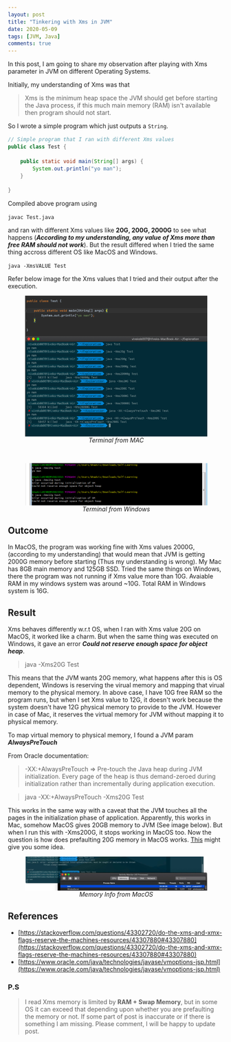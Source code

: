 ```yaml
---
layout: post
title: "Tinkering with Xms in JVM"
date: 2020-05-09
tags: [JVM, Java]
comments: true
---
```


In this post, I am going to share my observation after playing with Xms parameter in JVM on different Operating Systems.

Initially, my understanding of Xms was that 
> Xms is the minimum heap space the JVM should get before starting the Java process, if this much main memory (RAM) isn't available then program should not start.

So I wrote a simple program which just outputs a `String`.

```java
// Simple program that I ran with different Xms values
public class Test {

	public static void main(String[] args) {
		System.out.println("yo man");
	}

}
```

Compiled above program using

`javac Test.java`

and ran with different Xms values like **20G, 200G, 2000G** to see what happens (**_According to my understanding, any value of Xms more than free RAM should not work_**). But the result differed when I tried the same thing accross different OS like MacOS and Windows.

`java -XmsVALUE Test`

Refer below image for the Xms values that I tried and their output after the execution.

<figure>
    <img src="/assets/img/jvm_terminal_mac.png" alt="Terminal from MAC" style="display: block; margin-left: auto; margin-right: auto;"/>
    <figcaption style="text-align: center; font-style: italic;">Terminal from MAC</figcaption>
</figure>
<br>
<figure>
    <img src="/assets/img/jvm_terminal_win.png" alt="Terminal from Windows" style="display: block; margin-left: auto; margin-right: auto;"/>
    <figcaption style="text-align: center; font-style: italic;">Terminal from Windows</figcaption>
</figure>

## Outcome
In MacOS, the program was working fine with Xms values 2000G, (according to my understanding) that would mean that JVM is getting 2000G memory before starting (Thus my understanding is wrong). My Mac has 8GB main memory and 125GB SSD. 
Tried the same things on Windows, there the program was not running if Xms value more than 10G. Avaiable RAM in my windows system was around ~10G. Total RAM in Windows system is 16G.

## Result
Xms behaves differently w.r.t OS, when I ran with Xms value 20G on MacOS, it worked like a charm. But when the same thing was executed on Windows, it gave an error **_Could not reserve enough space for object heap_**.

> java -Xms20G Test

This means that the JVM wants 20G memory, what happens after this is OS dependent, Windows is reserving the virual memory and mapping that virual memory to the physical memory. In above case, I have 10G free RAM so the program runs, but when I set Xms value to 12G, it doesn't work because the system doesn't have 12G physical memory to provide to the JVM. However in case of Mac, it reserves the virtual memory for JVM without mapping it to physical memory.

To map virtual memory to physical memory, I found a JVM param **_AlwaysPreTouch_** 

From Oracle documentation:

> -XX:+AlwaysPreTouch => Pre-touch the Java heap during JVM initialization. Every page of the heap is thus demand-zeroed during initialization rather than incrementally during application execution.

> java -XX:+AlwaysPreTouch -Xms20G Test

This works in the same way with a caveat that the JVM touches all the pages in the initialization phase of application. Apparently, this works in Mac, somehow MacOS gives 20GB memory to JVM (See image below). But when I run this with -Xms200G, it stops working in MacOS too. Now the question is how does prefaulting 20G memory in MacOS works. [This](https://superuser.com/a/105474) might give you some idea. 

<figure>
    <img src="/assets/img/jvm_memory_mac.png" alt="Memory Info from MacOS" style="display: block; margin-left: auto; margin-right: auto;"/>
    <figcaption style="text-align: center; font-style: italic;">Memory Info from MacOS</figcaption>
</figure>

## References

* [https://stackoverflow.com/questions/43302720/do-the-xms-and-xmx-flags-reserve-the-machines-resources/43307880#43307880](https://stackoverflow.com/questions/43302720/do-the-xms-and-xmx-flags-reserve-the-machines-resources/43307880#43307880)
* [https://www.oracle.com/java/technologies/javase/vmoptions-jsp.html](https://www.oracle.com/java/technologies/javase/vmoptions-jsp.html)

### P.S
>I read Xms memory is limited by **RAM + Swap Memory**, but in some OS it can exceed that depending upon whether you are prefaulting the memory or not. If some part of post is inaccurate or if there is something I am missing. Please comment, I will be happy to update post.
